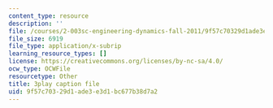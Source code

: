 ```yaml
---
content_type: resource
description: ''
file: /courses/2-003sc-engineering-dynamics-fall-2011/9f57c70329d1ade3e3d1bc677b38d7a2_zlbbbA5Uuu8.srt
file_size: 6919
file_type: application/x-subrip
learning_resource_types: []
license: https://creativecommons.org/licenses/by-nc-sa/4.0/
ocw_type: OCWFile
resourcetype: Other
title: 3play caption file
uid: 9f57c703-29d1-ade3-e3d1-bc677b38d7a2
---
```

